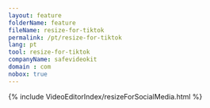 ```yaml
---
layout: feature
folderName: feature
fileName: resize-for-tiktok
permalink: /pt/resize-for-tiktok
lang: pt
tool: resize-for-tiktok
companyName: safevideokit
domain : com
nobox: true
---
```


{% include VideoEditorIndex/resizeForSocialMedia.html %}

   
